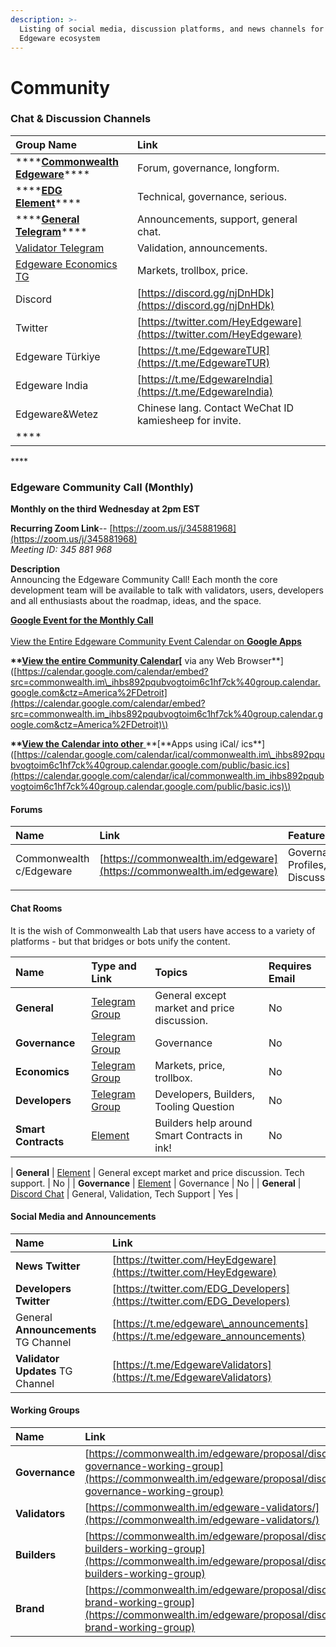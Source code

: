 ```yaml
---
description: >-
  Listing of social media, discussion platforms, and news channels for the
  Edgeware ecosystem
---
```


# Community

### **Chat & Discussion Channels**

| Group Name | Link |
| :--- | :--- |
| \*\*\*\*[**Commonwealth Edgeware**](https://commonwealth.im/edgeware)\*\*\*\* | Forum, governance, longform. |
| \*\*\*\*[**EDG Element**](https://matrix.to/#/!dQIXacXSBDQsPsWEYR:matrix.org?via=matrix.org&via=matrix.parity.io&via=matrix.decent.fund)\*\*\*\* | Technical, governance, serious. |
| \*\*\*\*[**General Telegram**](https://t.me/heyedgeware)\*\*\*\* | Announcements, support, general chat. |
| [Validator Telegram](https://t.me/EdgewareValidators) | Validation, announcements. |
| [Edgeware Economics TG](https://t.me/edgewareeconomics) | Markets, trollbox, price. |
| Discord | [https://discord.gg/njDnHDk](https://discord.gg/njDnHDk) |
| Twitter | [https://twitter.com/HeyEdgeware](https://twitter.com/HeyEdgeware) |
| Edgeware Türkiye | [https://t.me/EdgewareTUR](https://t.me/EdgewareTUR) |
| Edgeware India | [https://t.me/EdgewareIndia](https://t.me/EdgewareIndia) |
| Edgeware&Wetez | Chinese lang. Contact WeChat ID kamiesheep for invite. |
| \*\*\*\* |  |

\*\*\*\*

### **Edgeware Community Call \(Monthly\)**

**Monthly on the third Wednesday at 2pm EST**

**Recurring Zoom Link**-- [https://zoom.us/j/345881968](https://zoom.us/j/345881968)  
_Meeting ID: 345 881 968_

**Description**  
Announcing the Edgeware Community Call! Each month the core development team will be available to talk with validators, users, developers and all enthusiasts about the roadmap, ideas, and the space.

[**Google Event for the Monthly Call**](https://calendar.google.com/event?action=TEMPLATE&tmeid=YnQzMDFxNnFibGVoZ2Z0OHJ1cjVsbW03aGNfMjAyMDAzMThUMTgwMDAwWiBjb21tb253ZWFsdGguaW1faWhiczg5MnBxdWJ2b2d0b2ltNmMxaGY3Y2tAZw&tmsrc=commonwealth.im_ihbs892pqubvogtoim6c1hf7ck%40group.calendar.google.com&scp=ALL)  
[  
View the Entire Edgeware Community Event Calendar on](https://calendar.google.com/calendar?cid=Y29tbW9ud2VhbHRoLmltX2loYnM4OTJwcXVidm9ndG9pbTZjMWhmN2NrQGdyb3VwLmNhbGVuZGFyLmdvb2dsZS5jb20)[ **Google Apps**](https://calendar.google.com/calendar?cid=Y29tbW9ud2VhbHRoLmltX2loYnM4OTJwcXVidm9ndG9pbTZjMWhmN2NrQGdyb3VwLmNhbGVuZGFyLmdvb2dsZS5jb20)

**\*\***[**View the entire Community Calendar**](https://calendar.google.com/calendar/embed?src=commonwealth.im_ihbs892pqubvogtoim6c1hf7ck%40group.calendar.google.com&ctz=America%2FDetroit)**\[** via any Web Browser\*\*\]\([https://calendar.google.com/calendar/embed?src=commonwealth.im\_ihbs892pqubvogtoim6c1hf7ck%40group.calendar.google.com&ctz=America%2FDetroit](https://calendar.google.com/calendar/embed?src=commonwealth.im_ihbs892pqubvogtoim6c1hf7ck%40group.calendar.google.com&ctz=America%2FDetroit)\)

**\*\***[**View the Calendar into other** ](https://calendar.google.com/calendar/ical/commonwealth.im_ihbs892pqubvogtoim6c1hf7ck%40group.calendar.google.com/public/basic.ics)**\[**Apps using iCal/ ics\*\*\]\([https://calendar.google.com/calendar/ical/commonwealth.im\_ihbs892pqubvogtoim6c1hf7ck%40group.calendar.google.com/public/basic.ics](https://calendar.google.com/calendar/ical/commonwealth.im_ihbs892pqubvogtoim6c1hf7ck%40group.calendar.google.com/public/basic.ics)\)

#### Forums

| Name | Link | Features |
| :--- | :--- | :--- |
| Commonwealth c/Edgeware | [https://commonwealth.im/edgeware](https://commonwealth.im/edgeware) | Governance, Profiles, Discussion |
|  |  |  |

#### Chat Rooms

It is the wish of Commonwealth Lab that users have access to a variety of platforms - but that bridges or bots unify the content.

| Name | Type and Link | Topics | Requires Email |
| :--- | :--- | :--- | :--- |
| **General** | [Telegram Group](https://t.me/heyedgeware) | General except market and price discussion. | No |
| **Governance** | [Telegram Group](https://t.me/EdgewareGWG) | Governance | No |
| **Economics** | [Telegram Group](https://t.me/edgewareeconomics) | Markets, price, trollbox. | No |
| **Developers** | [Telegram Group](https://t.me/edg_developers) | Developers, Builders, Tooling Question | No |
| **Smart Contracts** | [Element](https://matrix.to/#/!tYUCYdSvSYPMjWNDDD:matrix.parity.io?via=matrix.parity.io&via=matrix.org&via=web3.foundation) | Builders help around Smart Contracts in ink! | No |

| **General** | [Element](https://matrix.to/#/!dQIXacXSBDQsPsWEYR:matrix.org?via=matrix.org&via=matrix.parity.io) | General except market and price discussion. Tech support. | No |
| **Governance** | [Element](https://matrix.to/#/!LKKkaPSDCjOusugedQ:matrix.org?via=matrix.parity.io&via=matrix.org) | Governance | No |
| **General** | [Discord Chat](https://discord.gg/Ek8y9rr) | General, Validation, Tech Support | Yes |

#### Social Media and Announcements

| Name | Link |
| :--- | :--- |
| **News Twitter** | [https://twitter.com/HeyEdgeware](https://twitter.com/HeyEdgeware) |
| **Developers Twitter** | [https://twitter.com/EDG_Developers](https://twitter.com/EDG_Developers) |
| General **Announcements** TG Channel | [https://t.me/edgeware\_announcements](https://t.me/edgeware_announcements) |
| **Validator Updates** TG Channel | [https://t.me/EdgewareValidators](https://t.me/EdgewareValidators) |

#### Working Groups

| Name | Link |
| :--- | :--- |
| **Governance** | [https://commonwealth.im/edgeware/proposal/discussion/370-governance-working-group](https://commonwealth.im/edgeware/proposal/discussion/370-governance-working-group) |
| **Validators** | [https://commonwealth.im/edgeware-validators/](https://commonwealth.im/edgeware-validators/) |
| **Builders** | [https://commonwealth.im/edgeware/proposal/discussion/371-builders-working-group](https://commonwealth.im/edgeware/proposal/discussion/371-builders-working-group) |
| **Brand** | [https://commonwealth.im/edgeware/proposal/discussion/372-brand-working-group](https://commonwealth.im/edgeware/proposal/discussion/372-brand-working-group) |

